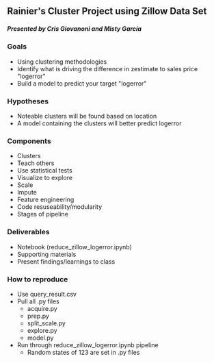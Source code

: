 ## Rainier's Cluster Project using Zillow Data Set
##### Presented by Cris Giovanoni and Misty Garcia

### Goals
- Using clustering methodologies
- Identify what is driving the difference in zestimate to sales price "logerror"
- Build a model to predict your target "logerror"

### Hypotheses
- Noteable clusters will be found based on location
- A model containing the clusters will better predict logerror

### Components
- Clusters
- Teach others
- Use statistical tests
- Visualize to explore
- Scale
- Impute
- Feature engineering
- Code resuseability/modularity
- Stages of pipeline

### Deliverables
- Notebook (reduce_zillow_logerror.ipynb)
- Supporting materials
- Present findings/learnings to class

### How to reproduce
- Use query_result.csv 
- Pull all .py files
    - acquire.py
    - prep.py
    - split_scale.py
    - explore.py
    - model.py
- Run through reduce_zillow_logerror.ipynb pipeline
    - Random states of 123 are set in .py files

